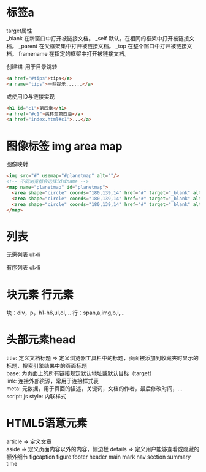 # 标签a
target属性  
_blank	在新窗口中打开被链接文档。
_self	默认。在相同的框架中打开被链接文档。
_parent	在父框架集中打开被链接文档。
_top	在整个窗口中打开被链接文档。
framename	在指定的框架中打开被链接文档。  

创建锚-用于目录跳转
```html
<a href="#tips">tips</a>
<a name="tips">一些提示......</a>
```
或使用ID与链接实现
```html
<h1 id="c1">第四章</h1>
<a href="#c1">跳转至第四章</a>
<a href="index.html#c1">...</a>
```

# 图像标签 img area map
图像映射
```html
<img src="#" usemap="#planetmap" alt=""/>
<!-- 不同浏览器会选择id或name -->
<map name="planetmap" id="planetmap">  
  <area shape="circle" coords="180,139,14" href="#" target="_blank" alt=""/>
  <area shape="circle" coords="180,139,14" href="#" target="_blank" alt=""/>
  <area shape="circle" coords="180,139,14" href="#" target="_blank" alt=""/>
</map>
```

# 列表
无需列表 ul>li

有序列表 ol>li  

# 块元素 行元素
块：div，p，h1-h6,ul,ol,...
行：span,a,img,b,i,...  

# 头部元素head
title: 定义文档标题 => 定义浏览器工具栏中的标题，页面被添加到收藏夹时显示的标题，搜索引擎结果中的页面标题  
base: 为页面上的所有链接规定默认地址或默认目标（target）  
link: 连接外部资源，常用于连接样式表  
meta: 元数据，用于页面的描述，关键词，文档的作者，最后修改时间，...
script: js
style: 内联样式

# HTML5语意元素
article => 定义文章  
aside => 定义页面内容以外的内容，侧边栏
details => 定义用户能够查看或隐藏的额外细节
figcaption
figure
footer
header
main
mark
nav
section
summary
time